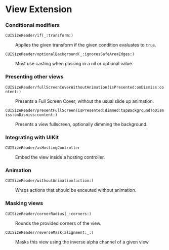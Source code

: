 #  View Extension

### Conditional modifiers

``CUISizeReader/if(_:transform:)``

&nbsp;&nbsp;&nbsp;&nbsp;&nbsp;&nbsp;&nbsp;&nbsp;Applies the given transform if the given condition evaluates to `true`.

``CUISizeReader/optionalBackground(_:ignoresSafeAreaEdges:)``

&nbsp;&nbsp;&nbsp;&nbsp;&nbsp;&nbsp;&nbsp;&nbsp;Must use casting when passing in a nil or optional value.

### Presenting other views

``CUISizeReader/fullScreenCoverWithoutAnimation(isPresented:onDismiss:content:)``

&nbsp;&nbsp;&nbsp;&nbsp;&nbsp;&nbsp;&nbsp;&nbsp;Presents a Full Screen Cover, without the usual slide up animation.

``CUISizeReader/presentFullScreen(isPresented:dimmed:tapBackgroundToDismiss:onDismiss:content:)``

&nbsp;&nbsp;&nbsp;&nbsp;&nbsp;&nbsp;&nbsp;&nbsp;Presents a view fullscreen, optionally dimming the background.

### Integrating with UIKit

``CUISizeReader/asHostingController``

&nbsp;&nbsp;&nbsp;&nbsp;&nbsp;&nbsp;&nbsp;&nbsp;Embed the view inside a hosting controller.

### Animation

``CUISizeReader/withoutAnimation(action:)``

&nbsp;&nbsp;&nbsp;&nbsp;&nbsp;&nbsp;&nbsp;&nbsp;Wraps actions that should be exceuted without animation.

### Masking views

``CUISizeReader/cornerRadius(_:corners:)``

&nbsp;&nbsp;&nbsp;&nbsp;&nbsp;&nbsp;&nbsp;&nbsp;Rounds the provided corners of the view.

``CUISizeReader/reverseMask(alignment:_:)``

&nbsp;&nbsp;&nbsp;&nbsp;&nbsp;&nbsp;&nbsp;&nbsp;Masks this view using the inverse alpha channel of a given view.
